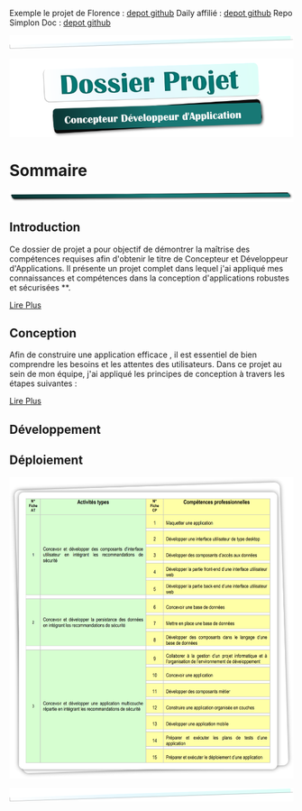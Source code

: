 Exemple le projet de Florence : [depot github](https://github.com/Florence-Martin/CDA_fil_rouge)
Daily affilié : [depot github](https://github.com/Simplon-hdf/daily-objectives-cda-vals-p4/blob/main/Jour-32.md)
Repo Simplon Doc : [depot github](https://github.com/Simplon-hdf/bot-discord-Simplon-Hub-doc)

<!-- ![mep_top](./assets/mep/line1.png) -->

![mep_top](./assets/mep/mep_mid1.png)

![mep_top](./assets/img/titre_cda.png)

<!-- ![mep_top](./assets/mep/lol.png) -->

# Sommaire

![mep_top](./assets/mep//mep_mid0.png)

<!-- ![mep_top](./assets/mep/mep_mid1.png) -->

## Introduction

Ce dossier de projet a pour objectif de démontrer la maîtrise des compétences requises afin d'obtenir le titre de Concepteur et Développeur d'Applications. Il présente un projet complet dans lequel j'ai appliqué mes connaissances et compétences dans la conception d'applications robustes et sécurisées \*\*.

[Lire Plus](1.introduction/introduction.md)

## Conception

Afin de construire une application efficace , il est essentiel de bien comprendre les besoins et les attentes des utilisateurs. Dans ce projet au sein de mon équipe, j'ai appliqué les principes de conception à travers les étapes suivantes :

[Lire Plus](1.conception/conception.md)

## Développement

## Déploiement

![CDA_Tableau](assets/img/COMPET.png)

![mep_top](./assets/mep/mep_mid1.png)
